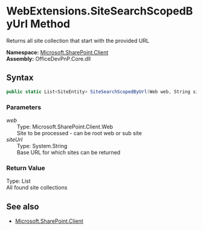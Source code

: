# WebExtensions.SiteSearchScopedByUrl Method  
Returns all site collection that start with the provided URL  

**Namespace:** [Microsoft.SharePoint.Client](Microsoft.SharePoint.Client.md)  
**Assembly:** OfficeDevPnP.Core.dll  
## Syntax
```C#
public static List<SiteEntity> SiteSearchScopedByUrl(Web web, String siteUrl)
```
### Parameters
*web*  
&emsp;&emsp;Type: Microsoft.SharePoint.Client.Web  
&emsp;&emsp;Site to be processed - can be root web or sub site  
*siteUrl*  
&emsp;&emsp;Type: System.String  
&emsp;&emsp;Base URL for which sites can be returned  
### Return Value
Type: List<SiteEntity>  
All found site collections

## See also
- [Microsoft.SharePoint.Client](Microsoft.SharePoint.Client.md)
